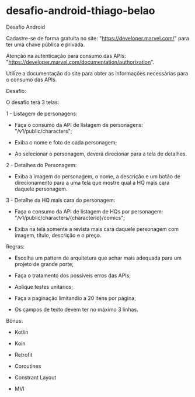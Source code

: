 # desafio-android-thiago-belao
Desafio Android

 

Cadastre-se de forma gratuita no site: "https://developer.marvel.com/" para ter uma chave pública e privada.

Atenção na autenticação para consumo das APIs: "https://developer.marvel.com/documentation/authorization".

Utilize a documentação do site para obter as informações necessárias para o consumo das APIs.

 

Desafio:

 

O desafio terá 3 telas:

 

1 - Listagem de personagens:

 

* Faça o consumo da API de listagem de personagens: "/v1/public/characters";

* Exiba o nome e foto de cada personagem;

* Ao selecionar o personagem, deverá direcionar para a tela de detalhes.

 

 

2 - Detalhes do Personagem:

 

* Exiba a imagem do personagem, o nome, a descrição e um botão de direcionamento para a uma tela que mostre qual a HQ mais cara daquele personagem.

 

 

3 - Detalhe da HQ mais cara do personagem:

 

* Faça o consumo da API de listagem de HQs por personagem: "/v1/public/characters/{characterId}/comics";

* Exiba na tela somente a revista mais cara daquele personagem com imagem, título, descrição e o preço.

 

 

Regras:

 

* Escolha um pattern de arquitetura que achar mais adequada para um projeto de grande porte;

* Faça o tratamento dos possíveis erros das APIs;

* Aplique testes unitários;

* Faça a paginação limitandio a 20 itens por página;

* Os campos de texto devem ter no máximo 3 linhas.

 

Bônus:

 

* Kotlin

* Koin

* Retrofit

* Coroutines

* Constrant Layout

* MVI
